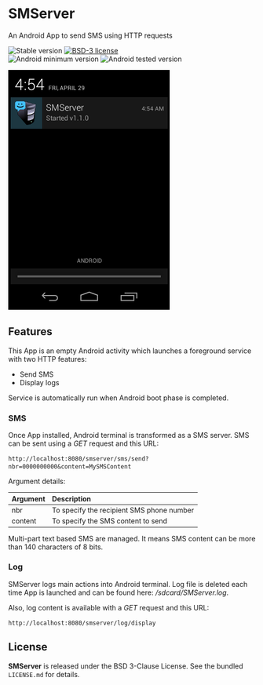 # SMServer

An Android App to send SMS using HTTP requests

![Stable version](https://img.shields.io/badge/stable-1.1.0-blue.svg)
[![BSD-3 license](https://img.shields.io/badge/license-BSD--3--Clause-428F7E.svg)](https://tldrlegal.com/license/bsd-3-clause-license-%28revised%29)
</br>
![Android minimum version](https://img.shields.io/badge/android--min--version-2.2.x-yellow.svg)
![Android tested version](https://img.shields.io/badge/android--tested--version-4.2.2-green.svg)

![SMServer](/doc/images/SMServer.png?raw=true "SMServer")

## Features

This App is an empty Android activity which launches a foreground service with two HTTP features:
 * Send SMS
 * Display logs

Service is automatically run when Android boot phase is completed.

### SMS

Once App installed, Android terminal is transformed as a SMS server.
SMS can be sent using a *GET* request and this URL:

	http://localhost:8080/smserver/sms/send?nbr=0000000000&content=MySMSContent

Argument details:

| Argument | Description                               |
|:---------|:------------------------------------------|
| nbr      | To specify the recipient SMS phone number |
| content  | To specify the SMS content to send        |

Multi-part text based SMS are managed.
It means SMS content can be more than 140 characters of 8 bits.

### Log

SMServer logs main actions into Android terminal.
Log file is deleted each time App is launched and can be found here: */sdcard/SMServer.log*.

Also, log content is available with a *GET* request and this URL:

	http://localhost:8080/smserver/log/display

## License

**SMServer** is released under the BSD 3-Clause License. See the bundled `LICENSE.md` for details.
